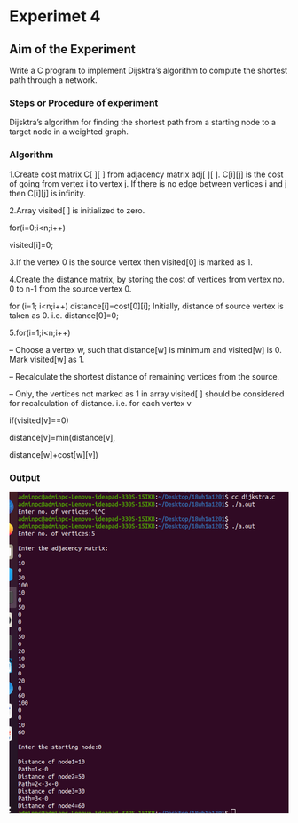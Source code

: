 # Experimet 4

## Aim of the Experiment
Write a C program to implement Dijsktra’s algorithm to compute the shortest path through a network.

### Steps or Procedure of experiment

Dijsktra’s algorithm for finding the shortest path from a starting node to a target node in a weighted graph.

### Algorithm

1.Create cost matrix C[ ][ ] from adjacency matrix adj[ ][ ]. C[i][j] is the cost of going
from vertex i to vertex j. If there is no edge between vertices i and j then C[i][j] is
infinity.

2.Array visited[ ] is initialized to zero.

 for(i=0;i<n;i++)
 
 visited[i]=0;
 
3.If the vertex 0 is the source vertex then visited[0] is marked as 1.

4.Create the distance matrix, by storing the cost of vertices from vertex no. 0 to n-1
from the source vertex 0.

 for (i=1; i<n;i++)
 distance[i]=cost[0][i];
 Initially, distance of source vertex is taken as 0. i.e. distance[0]=0;
 
5.for(i=1;i<n;i++)

 – Choose a vertex w, such that distance[w] is minimum and visited[w] is 0.
   Mark visited[w] as 1.
   
 – Recalculate the shortest distance of remaining vertices from the source.

 – Only, the vertices not marked as 1 in array visited[ ] should be considered for
 recalculation of distance. i.e. for each vertex v

  if(visited[v]==0)
  
  distance[v]=min(distance[v],
  
  distance[w]+cost[w][v])

### Output
 
 
![output](dijkstra.png)

